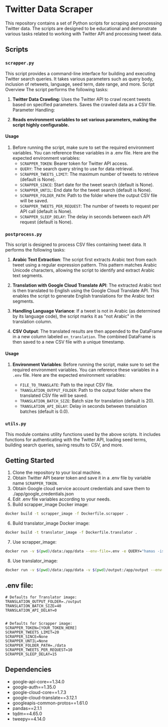 # Twitter Data Scraper

This repository contains a set of Python scripts for scraping and processing Twitter data. The scripts are designed to be educational and demonstrate various tasks related to working with Twitter API and processing tweet data.

## Scripts

### `scrapper.py`

This script provides a command-line interface for building and executing Twitter search queries. It takes various parameters such as query body, inclusion of retweets, language, seed term, date range, and more.
Script Overview
The script performs the following tasks:

1. **Twitter Data Crawling:** Uses the Twitter API to crawl recent tweets based on specified parameters.
Saves the crawled data as a CSV file.
Parameter Handling:

2. **Reads environment variables to set various parameters, making the script highly configurable.**

#### Usage
1. Before running the script, make sure to set the required environment variables. You can reference these variables in a .env file. Here are the expected environment variables:
    - `SCRAPPER_TOKEN`: Bearer token for Twitter API access.
    -  `QUERY`: The search query string to use for data retrieval.
    -  `SCRAPPER_TWEETS_LIMIT`: The maximum number of tweets to retrieve (default is None).
    - `SCRAPPER_SINCE`: Start date for the tweet search (default is None).
    - `SCRAPPER_UNTIL`: End date for the tweet search (default is None).
    - `SCRAPPER_FOLDER_PATH`: Path to the folder where the output CSV file will be saved.
    - `SCRAPPER_TWEETS_PER_REQUEST`: The number of tweets to request per API call (default is None).
    - `SCRAPPER_SLEEP_DELAY`: The delay in seconds between each API request (default is None).

### `postprocess.py`

This script is designed to process CSV files containing tweet data. It performs the following tasks:

1. **Arabic Text Extraction**: The script first extracts Arabic text from each tweet using a regular expression pattern. This pattern matches Arabic Unicode characters, allowing the script to identify and extract Arabic text segments.

2. **Translation with Google Cloud Translate API**: The extracted Arabic text is then translated to English using the Google Cloud Translate API. This enables the script to generate English translations for the Arabic text segments.

3. **Handling Language Variance**: If a tweet is not in Arabic (as determined by its language code), the script marks it as "not Arabic" in the translation column.

4. **CSV Output**: The translated results are then appended to the DataFrame in a new column labeled `en_translation`. The combined DataFrame is then saved to a new CSV file with a unique timestamp.

#### Usage

1. **Environment Variables**: Before running the script, make sure to set the required environment variables. You can reference these variables in a `.env` file. Here are the expected environment variables:

    - `FILE_TO_TRANSLATE`: Path to the input CSV file.
   - `TRANSLATION_OUTPUT_FOLDER`: Path to the output folder where the translated CSV file will be saved.
   - `TRANSLATION_BATCH_SIZE`: Batch size for translation (default is 20).
   - `TRANSLATION_API_DELAY`: Delay in seconds between translation batches (default is 0.0).



### `utils.py`

This module contains utility functions used by the above scripts. It includes functions for authenticating with the Twitter API, loading seed terms, building search queries, saving results to CSV, and more.

## Getting Started

1. Clone the repository to your local machine.
2. Obtain Twitter API bearer token and save it in a .env file by variable name  `SCRAPPER_TOKEN`.
3. Obtain Google cloud service account credentials and save them to ./app/google_credentials.json
4. Edit .env file variables according to your needs.
5. Build scrapper_image Docker image:
```bash
docker build -t scrapper_image -f Dockerfile.scrapper .
```
6. Build translator_image Docker image:
```bash
docker build -t translator_image -f Dockerfile.translator .
```
7. Use scrapper_image:
```bash
docker run -v $(pwd)/data:/app/data --env-file=.env -e QUERY="hamas -is:retweet  lang:en" scrapper_image

```
8. Use translator_image:

```bash
docker run -v $(pwd)/data:/app/data -v $(pwd)/output:/app/output --env-file=.env -e FILE_TO_TRANSLATE=data/20231020_230726.csv translator_image

```
## .env file:

```env
# Defaults for Translator image:
TRANSLATION_OUTPUT_FOLDER=./output
TRANSLATION_BATCH_SIZE=40
TRANSLATION_API_DELAY=0


# Defaults for Scrapper image:
SCRAPPER_TOKEN=[YOUR_TOKEN_HERE]
SCRAPPER_TWEETS_LIMIT=20
SCRAPPER_SINCE=None
SCRAPPER_UNTIL=None
SCRAPPER_FOLDER_PATH=./data
SCRAPPER_TWEETS_PER_REQUEST=10
SCRAPPER_SLEEP_DELAY=15
```

## Dependencies

- google-api-core==1.34.0
- google-auth==1.35.0
- google-cloud-core==1.7.3
- google-cloud-translate==3.12.1
- googleapis-common-protos==1.61.0
- pandas==2.1.1
- tqdm==4.65.0
- tweepy==4.14.0

